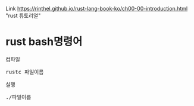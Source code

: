 Link https://rinthel.github.io/rust-lang-book-ko/ch00-00-introduction.html "rust 튜토리얼"

# rust bash명령어
컴파일
<pre>
rustc 파일이름
</pre>
실행
<pre>
./파일이름
</pre>
